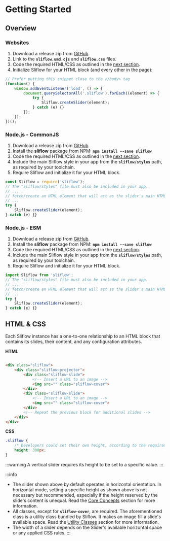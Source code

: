# Getting Started

## Overview

### Websites

1. Download a release zip from [GitHub](https://github.com/panastasiadist/Sliflow.js/releases).
2. Link to the **`sliflow.umd.cjs`** and **`sliflow.css`** files.
3. Code the required HTML/CSS as outlined in the [next section](#html-css).
4. Initialize Sliflow for your HTML block (and every other in the page):

```javascript
// Prefer putting this snippet close to the </body> tag
(function() {
    window.addEventListener('load', () => {
        document.querySelectorAll('.sliflow').forEach((element) => {
            try {
                Sliflow.createSlider(element);
            } catch (e) {}
        });
    });
})();
```

### Node.js - CommonJS

1. Download a release zip from [GitHub](https://github.com/panastasiadist/Sliflow.js/releases).
2. Install the **sliflow** package from NPM: **`npm install --save sliflow`**
3. Code the required HTML/CSS as outlined in the [next section](#html-css).
4. Include the main Sliflow style in your app from the **`sliflow/styles`** path, as required by your toolchain.
5. Require Sliflow and initialize it for your HTML block.

```javascript
const Sliflow = require('sliflow');
// The "sliflow/styles" file must also be included in your app.
// ...
// fetch/create an HTML element that will act as the slider's main HTML element and store it in a "element" variable.
// ...
try {
    Sliflow.createSlider(element);
} catch (e) {}
```

### Node.js - ESM

1. Download a release zip from [GitHub](https://github.com/panastasiadist/Sliflow.js/releases).
2. Install the **sliflow** package from NPM: **`npm install --save sliflow`**
3. Code the required HTML/CSS as outlined in the [next section](#html-css).
4. Include the main Sliflow style in your app from the **`sliflow/styles`** path, as required by your toolchain.
5. Require Sliflow and initialize it for your HTML block.

```javascript
import Sliflow from 'sliflow';
// The "sliflow/styles" file must also be included in your app.
// ...
// fetch/create an HTML element that will act as the slider's main HTML element and store it in a "element" variable.
// ...
try {
    Sliflow.createSlider(element);
} catch (e) {}
```

## HTML & CSS

Each Sliflow instance has a one-to-one relationship to an HTML block that contains its slides, their content, and any
configuration attributes.

**HTML**

```html

<div class="sliflow">
    <div class="sliflow-projector">
        <div class="sliflow-slide">
            <!-- Insert a URL to an image -->
            <img src="" class="sliflow-cover">
        </div>
        <div class="sliflow-slide">
            <!-- Insert a URL to an image -->
            <img src="" class="sliflow-cover">
        </div>
        <!-- Repeat the previous block for additional slides -->
    </div>
</div>
```

**CSS**

```css
.sliflow {
    /* Developers could set their own height, according to the requirements. */
    height: 300px;
}
```

:::warning
A vertical slider requires its height to be set to a specific value.
:::

:::info

- The slider shown above by default operates in horizontal orientation. In horizontal mode, setting a specific height as
  shown above is not necessary but recommended, especially if the height reserved by the slide's content is unequal.
  Read the [Core Concepts](/guide/core-concepts) section for more information.
- All classes, except for **`sliflow-cover`**, are required. The aforementioned class is a utility class bundled by
  Sliflow. It makes an image fill a slide's available space. Read the [Utility Classes](/guide/utility-classes) section 
  for more information.
- The width of a slider depends on the Slider's available horizontal space or any applied CSS rules.
  :::
